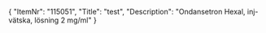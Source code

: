{
  "ItemNr": "115051",
  "Title": "test",
  "Description": "Ondansetron Hexal, inj-vätska, lösning 2 mg/ml"
}